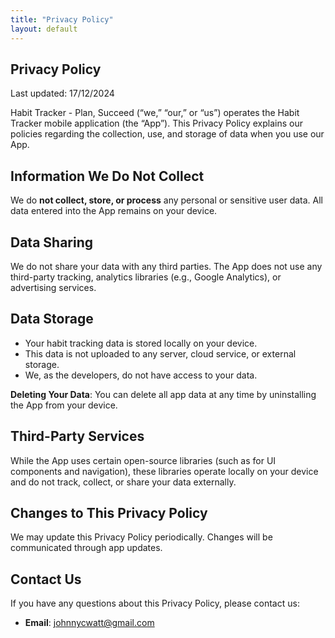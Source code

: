 ```yaml
---
title: "Privacy Policy"
layout: default
---
```


## Privacy Policy

Last updated: 17/12/2024

Habit Tracker - Plan, Succeed (“we,” “our,” or “us”) operates the Habit Tracker mobile application (the “App”). This Privacy Policy explains our policies regarding the collection, use, and storage of data when you use our App.

## Information We Do Not Collect
We do **not collect, store, or process** any personal or sensitive user data. All data entered into the App remains on your device.

## Data Sharing
We do not share your data with any third parties. The App does not use any third-party tracking, analytics libraries (e.g., Google Analytics), or advertising services.

## Data Storage
- Your habit tracking data is stored locally on your device.
- This data is not uploaded to any server, cloud service, or external storage.
- We, as the developers, do not have access to your data.

**Deleting Your Data**: You can delete all app data at any time by uninstalling the App from your device.


## Third-Party Services
While the App uses certain open-source libraries (such as for UI components and navigation), these libraries operate locally on your device and do not track, collect, or share your data externally.


## Changes to This Privacy Policy
We may update this Privacy Policy periodically. Changes will be communicated through app updates.

## Contact Us
If you have any questions about this Privacy Policy, please contact us:
- **Email**: johnnycwatt@gmail.com
